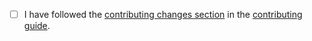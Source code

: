 * [ ] I have followed the [contributing changes
  section](https://github.com/twpayne/chezmoi/blob/master/docs/CONTRIBUTING.md#contributing-changes)
  in the [contributing
  guide](https://github.com/twpayne/chezmoi/blob/master/docs/CONTRIBUTING.md).